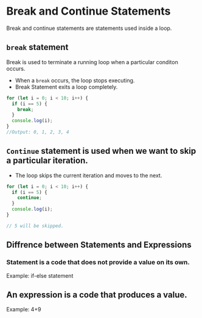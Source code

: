# Break and Continue Statements

Break and continue statements are statements used inside a loop.

## `break` statement

Break is used to terminate a running loop when a particular conditon occurs.

- When a `break` occurs, the loop stops executing.
- Break Statement exits a loop completely.

```js
for (let i = 0; i < 10; i++) {
  if (i == 5) {
    break;
  }
  console.log(i);
}
//Output: 0, 1, 2, 3, 4
```

## `Continue` statement is used when we want to skip a particular iteration.

- The loop skips the current iteration and moves to the next.

```js
for (let i = 0; i < 10; i++) {
  if (i == 5) {
    continue;
  }
  console.log(i);
}

// 5 will be skipped.
```

## Diffrence between Statements and Expressions

### Statement is a code that does not provide a value on its own.

Example: if-else statement

## An expression is a code that produces a value.

Example: 4+9
